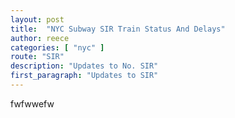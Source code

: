 ```yaml
---
layout: post
title:  "NYC Subway SIR Train Status And Delays"
author: reece
categories: [ "nyc" ]
route: "SIR"
description: "Updates to No. SIR"
first_paragraph: "Updates to SIR"
---
```


fwfwwefw
